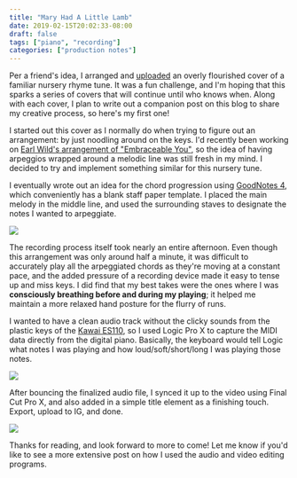 ```yaml
---
title: "Mary Had A Little Lamb"
date: 2019-02-15T20:02:33-08:00
draft: false
tags: ["piano", "recording"]
categories: ["production notes"]
---
```


Per a friend's idea, I arranged and [uploaded](https://www.instagram.com/p/Bt4t8zzgCZ0/) an overly flourished cover of a familiar nursery rhyme tune. It was a fun challenge, and I'm hoping that this sparks a series of covers that will continue until who knows when. Along with each cover, I plan to write out a companion post on this blog to share my creative process, so here's my first one!

I started out this cover as I normally do when trying to figure out an arrangement: by just noodling around on the keys. I'd recently been working on [Earl Wild's arrangement of "Embraceable You"](https://music.youtube.com/watch?v=Bg8eGmzNX6s&feature=share), so the idea of having arpeggios wrapped around a melodic line was still fresh in my mind. I decided to try and implement something similar for this nursery tune.  

I eventually wrote out an idea for the chord progression using [GoodNotes 4](https://itunes.apple.com/us/app/goodnotes-4/id778658393), which conveniently has a blank staff paper template. I placed the main melody in the middle line, and used the surrounding staves to designate the notes I wanted to arpeggiate. 

![](/img/piano-covers-2_orig.jpg)

The recording process itself took nearly an entire afternoon. Even though this arrangement was only around half a minute, it was difficult to accurately play all the arpeggiated chords as they're moving at a constant pace, and the added pressure of a recording device made it easy to tense up and miss keys. I did find that my best takes were the ones where I was **consciously breathing before and during my playing**; it helped me maintain a more relaxed hand posture for the flurry of runs.

I wanted to have a clean audio track without the clicky sounds from the plastic keys of the [Kawai ES110](https://amzn.to/2X7CrYL), so I used Logic Pro X to capture the MIDI data directly from the digital piano. Basically, the keyboard would tell Logic what notes I was playing and how loud/soft/short/long I was playing those notes.

![](/img/screen-shot-2019-02-15-at-12-54-53-pm_orig.png)

After bouncing the finalized audio file, I synced it up to the video using Final Cut Pro X, and also added in a simple title element as a finishing touch. Export, upload to IG, and done.

![](/img/screen-shot-2019-02-15-at-12-56-47-pm_orig.png)

Thanks for reading, and look forward to more to come! Let me know if you'd like to see a more extensive post on how I used the audio and video editing programs.